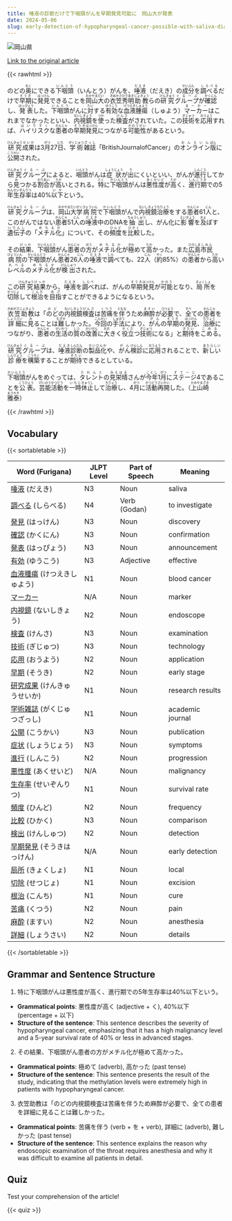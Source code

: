 ```yaml
---
title: 唾液の診断だけで下咽頭がんを早期発見可能に　岡山大が発表
date: 2024-05-06
slug: early-detection-of-hypopharyngeal-cancer-possible-with-saliva-diagnosis-alone-announced-by-okayama-university
---
```


![岡山県](https://www.asahicom.jp/imgopt/img/16c9bfc729/comm_L/AS20240505003963.jpg "岡山県")

[Link to the original article](https://asahi.com/articles/ASS557GYDS3TPPZB006.html?iref=pc_apital_top__n)

{{< rawhtml >}}
<p>のどの<ruby>奥<rt>おく</rt></ruby>にできる<ruby>下咽頭<rt>いんとう</rt></ruby>（いんとう）がんを、<ruby>唾液<rt>だえき</rt></ruby>（だえき）の<ruby>成分<rt>せいぶん</rt></ruby>を<ruby>調べる<rt>しらべる</rt></ruby>だけで<ruby>早期<rt>そうき</rt></ruby>に<ruby>発見<rt>はっけん</rt></ruby>できることを<ruby>岡山<rt>おかやま</rt></ruby><ruby>大<rt>だい</rt></ruby>の<ruby>衣笠<rt>きぬかさ</rt></ruby><ruby>秀明<rt>ひであき</rt></ruby><ruby>助教<rt>じょきょう</rt></ruby>らの<ruby>研究<rt>けんきゅう</rt></ruby><ruby>グループ<rt>ぐるーぷ</rt></ruby>が<ruby>確認<rt>かくにん</rt></ruby>し、<ruby>発表<rt>はっぴょう</rt></ruby>した。<ruby>下咽頭<rt>いんとう</rt></ruby>がんに<ruby>対<rt>たい</rt></ruby>する<ruby>有効<rt>ゆうこう</rt></ruby>な<ruby>血液腫瘍<rt>けつえきしゅよう</rt></ruby>（しゅよう）<ruby>マーカー<rt>まーかー</rt></ruby>はこれまでなかったといい、<ruby>内視鏡<rt>ないしきょう</rt></ruby>を<ruby>使<rt>つか</rt></ruby>った<ruby>検査<rt>けんさ</rt></ruby>がされていた。この<ruby>技術<rt>ぎじゅつ</rt></ruby>を<ruby>応用<rt>おうよう</rt></ruby>すれば、<ruby>ハイリスク<rt>はいりすく</rt></ruby>な<ruby>患者<rt>かんじゃ</rt></ruby>の<ruby>早期<rt>そうき</rt></ruby><ruby>発見<rt>はっけん</rt></ruby>につながる<ruby>可能性<rt>かのうせい</rt></ruby>があるという。</p>

<p><ruby>研究<rt>けんきゅう</rt></ruby><ruby>成果<rt>せいか</rt></ruby>は3<ruby>月<rt>がつ</rt></ruby>27<ruby>日<rt>にち</rt></ruby>、<ruby>学術<rt>がくじゅつ</rt></ruby><ruby>雑誌<rt>ざっし</rt></ruby>「BritishJournalofCancer」の<ruby>オンライン<rt>おんらいん</rt></ruby><ruby>版<rt>ばん</rt></ruby>に<ruby>公開<rt>こうかい</rt></ruby>された。</p>

<p><ruby>研究<rt>けんきゅう</rt></ruby><ruby>グループ<rt>ぐるーぷ</rt></ruby>によると、<ruby>咽頭<rt>いんとう</rt></ruby>がんは<ruby>症状<rt>しょうじょう</rt></ruby>が<ruby>出<rt>で</rt></ruby>にくいといい、がんが<ruby>進行<rt>しんこう</rt></ruby>してから<ruby>見<rt>み</rt></ruby>つかる<ruby>割合<rt>わりあい</rt></ruby>が<ruby>高<rt>たか</rt></ruby>いとされる。<ruby>特<rt>とく</rt></ruby>に<ruby>下咽頭<rt>かいんとう</rt></ruby>がんは<ruby>悪性度<rt>あくせいど</rt></ruby>が<ruby>高<rt>たか</rt></ruby>く、<ruby>進行期<rt>しんこうき</rt></ruby>での5<ruby>年<rt>ねん</rt></ruby><ruby>生存率<rt>せいぞんりつ</rt></ruby>は40%<ruby>以下<rt>いか</rt></ruby>という。</p>

<p><ruby>研究<rt>けんきゅう</rt></ruby><ruby>グループ<rt>ぐるーぷ</rt></ruby>は、<ruby>岡山<rt>おかやま</rt></ruby><ruby>大学<rt>だいがく</rt></ruby><ruby>病院<rt>びょういん</rt></ruby>で<ruby>下咽頭<rt>かいんとう</rt></ruby>がんで<ruby>内視鏡<rt>ないしきょう</rt></ruby><ruby>治療<rt>ちりょう</rt></ruby>をする<ruby>患者<rt>かんじゃ</rt></ruby>61<ruby>人<rt>にん</rt></ruby>と、このがんではない<ruby>患者<rt>かんじゃ</rt></ruby>51<ruby>人<rt>にん</rt></ruby>の<ruby>唾液<rt>だえき</rt></ruby>中のDNAを<ruby>抽出<rt>ちゅうしゅつ</rt></ruby>し、がん化に<ruby>影響<rt>えいきょう</rt></ruby>を<ruby>及<rt>およ</rt></ruby>ぼす<ruby>遺伝子<rt>いでんし</rt></ruby>の「<ruby>メチル化<rt>めちるか</rt></ruby>」について、その<ruby>頻度<rt>ひんど</rt></ruby>を<ruby>比較<rt>ひかく</rt></ruby>した。</p>

<p>その<ruby>結果<rt>けっか</rt></ruby>、<ruby>下咽頭<rt>かいえんとう</rt></ruby>がん<ruby>患者<rt>かんじゃ</rt></ruby>の<ruby>方<rt>ほう</rt></ruby>が<ruby>メチル化<rt>めちるか</rt></ruby>が<ruby>極<rt>きわ</rt></ruby>めて<ruby>高<rt>たか</rt></ruby>かった。また<ruby>広島<rt>ひろしま</rt></ruby><ruby>市民<rt>しみん</rt></ruby><ruby>病院<rt>びょういん</rt></ruby>の<ruby>下咽頭<rt>かいえんとう</rt></ruby>がん<ruby>患者<rt>かんじゃ</rt></ruby>26<ruby>人<rt>にん</rt></ruby>の<ruby>唾液<rt>だえき</rt></ruby>で<ruby>調<rt>しら</rt></ruby>べても、22<ruby>人<rt>にん</rt></ruby>（<ruby>約<rt>やく</rt></ruby>85%）の<ruby>患者<rt>かんじゃ</rt></ruby>から<ruby>高<rt>たか</rt></ruby>い<ruby>レベル<rt>れべる</rt></ruby>の<ruby>メチル化<rt>めちるか</rt></ruby>が<ruby>検出<rt>けんしゅつ</rt></ruby>された。</p>

<p>この<ruby>研究<rt>けんきゅう</rt></ruby><ruby>結果<rt>けっか</rt></ruby>から、<ruby>唾液<rt>だえき</rt></ruby>を<ruby>調べ<rt>しらべ</rt></ruby>れば、がんの<ruby>早期<rt>そうき</rt></ruby><ruby>発見<rt>はっけん</rt></ruby>が<ruby>可能<rt>かのう</rt></ruby>となり、<ruby>局所<rt>きょくしょ</rt></ruby>を<ruby>切除<rt>せつじょ</rt></ruby>して<ruby>根治<rt>こんち</rt></ruby>を<ruby>目指<rt>めざ</rt></ruby>すことができるようになるという。</p>

<p><ruby>衣笠助教<rt>きぬがさじょきょう</rt></ruby>は「<ruby>のど<rt>のど</rt></ruby>の<ruby>内視鏡<rt>ないしきょう</rt></ruby><ruby>検査<rt>けんさ</rt></ruby>は<ruby>苦痛<rt>くつう</rt></ruby>を<ruby>伴<rt>ともな</rt></ruby>うため<ruby>麻酔<rt>ますい</rt></ruby>が<ruby>必要<rt>ひつよう</rt></ruby>で、<ruby>全<rt>すべ</rt></ruby>ての<ruby>患者<rt>かんじゃ</rt></ruby>を<ruby>詳細<rt>しょうさい</rt></ruby>に<ruby>見<rt>み</rt></ruby>ることは<ruby>難<rt>むずか</rt></ruby>しかった。<ruby>今回<rt>こんかい</rt></ruby>の<ruby>手法<rt>しゅほう</rt></ruby>により、<ruby>がん<rt>がん</rt></ruby>の<ruby>早期<rt>そうき</rt></ruby>の<ruby>発見<rt>はっけん</rt></ruby>、<ruby>治療<rt>ちりょう</rt></ruby>につながり、<ruby>患者<rt>かんじゃ</rt></ruby>の<ruby>生活<rt>せいかつ</rt></ruby>の<ruby>質<rt>しつ</rt></ruby>の<ruby>改善<rt>かいぜん</rt></ruby>に<ruby>大<rt>おお</rt></ruby>きく<ruby>役立<rt>やくだ</rt></ruby>つ<ruby>技術<rt>ぎじゅつ</rt></ruby>になる」と<ruby>期待<rt>きたい</rt></ruby>を<ruby>こめる<rt>こめる</rt></ruby>。</p>

<p><ruby>研究<rt>けんきゅう</rt></ruby><ruby>グループ<rt>ぐるーぷ</rt></ruby>は、<ruby>唾液<rt>だえき</rt></ruby><ruby>診断<rt>しんだん</rt></ruby>の<ruby>製品化<rt>せいひんか</rt></ruby>や、<ruby>がん<rt>がん</rt></ruby><ruby>検診<rt>けんしん</rt></ruby>に<ruby>応用<rt>おうよう</rt></ruby>されることで、<ruby>新しい<rt>あたらしい</rt></ruby><ruby>診療<rt>しんりょう</rt></ruby>を<ruby>構築<rt>こうちく</rt></ruby>することが<ruby>期待<rt>きたい</rt></ruby>できるとしている。</p>

<p><ruby>下咽頭<rt>かいんとう</rt></ruby>がんをめぐっては、<ruby>タレント<rt>たれんと</rt></ruby>の<ruby>見栄晴<rt>みえはる</rt></ruby>さんが<ruby>今年<rt>ことし</rt></ruby>1<ruby>月<rt>がつ</rt></ruby>に<ruby>ステージ<rt>すてーじ</rt></ruby>4であることを<ruby>公表<rt>こうひょう</rt></ruby>。<ruby>芸能<rt>げいのう</rt></ruby><ruby>活動<rt>かつどう</rt></ruby>を<ruby>一時<rt>いちじ</rt></ruby><ruby>休止<rt>きゅうし</rt></ruby>して<ruby>治療<rt>ちりょう</rt></ruby>し、4<ruby>月<rt>がつ</rt></ruby>に<ruby>活動<rt>かつどう</rt></ruby><ruby>再開<rt>さいかい</rt></ruby>した。（<ruby>上山崎<rt>かみやまざき</rt></ruby><ruby>雅泰<rt>まさやす</rt></ruby>）</p>
{{< /rawhtml >}}

## Vocabulary


{{< sortabletable >}}

| Word (Furigana) | JLPT Level | Part of Speech | Meaning |
|-----------------|------------|---------------|---------|
|[唾液](https://jisho.org/search/%E5%94%BE%E6%B6%B2) (だえき)| N3 | Noun | saliva |
|[調べる](https://jisho.org/search/%E8%AA%BF%E3%81%B9%E3%82%8B) (しらべる)| N4 | Verb (Godan) | to investigate |
|[発見](https://jisho.org/search/%E7%99%BA%E8%A6%8B) (はっけん)| N3 | Noun | discovery |
|[確認](https://jisho.org/search/%E7%A2%BA%E8%AA%8D) (かくにん)| N3 | Noun | confirmation |
|[発表](https://jisho.org/search/%E7%99%BA%E8%A1%A8) (はっぴょう)| N3 | Noun | announcement |
|[有効](https://jisho.org/search/%E6%9C%89%E5%8A%B9) (ゆうこう)| N3 | Adjective | effective |
|[血液腫瘍](https://jisho.org/search/%E8%A1%80%E6%B6%B2%E8%85%AB%E7%98%8D) (けつえきしゅよう)| N1 | Noun | blood cancer |
|[マーカー](https://jisho.org/search/%E3%83%9E%E3%83%BC%E3%82%AB%E3%83%BC)| N/A | Noun | marker |
|[内視鏡](https://jisho.org/search/%E5%86%85%E8%A6%96%E9%8F%A1) (ないしきょう)| N2 | Noun | endoscope |
|[検査](https://jisho.org/search/%E6%A4%9C%E6%9F%BB) (けんさ)| N3 | Noun | examination |
|[技術](https://jisho.org/search/%E6%8A%80%E8%A1%93) (ぎじゅつ)| N3 | Noun | technology |
|[応用](https://jisho.org/search/%E5%BF%9C%E7%94%A8) (おうよう)| N2 | Noun | application |
|[早期](https://jisho.org/search/%E6%97%A9%E6%9C%9F) (そうき)| N2 | Noun | early stage |
|[研究成果](https://jisho.org/search/%E7%A0%94%E7%A9%B6%E6%88%90%E6%9E%9C) (けんきゅうせいか)| N1 | Noun | research results |
|[学術雑誌](https://jisho.org/search/%E5%AD%A6%E8%A1%93%E9%9B%91%E8%AA%8C) (がくじゅつざっし)| N1 | Noun | academic journal |
|[公開](https://jisho.org/search/%E5%85%AC%E9%96%8B) (こうかい)| N3 | Noun | publication |
|[症状](https://jisho.org/search/%E7%97%87%E7%8A%B6) (しょうじょう)| N3 | Noun | symptoms |
|[進行](https://jisho.org/search/%E9%80%B2%E8%A1%8C) (しんこう)| N2 | Noun | progression |
|[悪性度](https://jisho.org/search/%E6%82%AA%E6%80%A7%E5%BA%A6) (あくせいど)| N/A | Noun | malignancy |
|[生存率](https://jisho.org/search/%E7%94%9F%E5%AD%98%E7%8E%87) (せいぞんりつ)| N1 | Noun | survival rate |
|[頻度](https://jisho.org/search/%E9%A0%BB%E5%BA%A6) (ひんど)| N2 | Noun | frequency |
|[比較](https://jisho.org/search/%E6%AF%94%E8%BC%83) (ひかく)| N3 | Noun | comparison |
|[検出](https://jisho.org/search/%E6%A4%9C%E5%87%BA) (けんしゅつ)| N2 | Noun | detection |
|[早期発見](https://jisho.org/search/%E6%97%A9%E6%9C%9F%E7%99%BA%E8%A6%8B) (そうきはっけん)| N/A | Noun | early detection |
|[局所](https://jisho.org/search/%E5%B1%80%E6%89%80) (きょくしょ)| N1 | Noun | local |
|[切除](https://jisho.org/search/%E5%88%87%E9%99%A4) (せつじょ)| N1 | Noun | excision |
|[根治](https://jisho.org/search/%E6%A0%B9%E6%B2%BB) (こんち)| N1 | Noun | cure |
|[苦痛](https://jisho.org/search/%E8%8B%A6%E7%97%9B) (くつう)| N2 | Noun | pain |
|[麻酔](https://jisho.org/search/%E9%BA%BB%E9%85%94) (ますい)| N2 | Noun | anesthesia |
|[詳細](https://jisho.org/search/%E8%A9%B3%E7%B4%B0) (しょうさい)| N2 | Noun | details |

{{< /sortabletable >}}


## Grammar and Sentence Structure

1. 特に下咽頭がんは悪性度が高く、進行期での5年生存率は40%以下という。

- **Grammatical points**: 悪性度が高く (adjective + く), 40%以下 (percentage + 以下)
- **Structure of the sentence**: This sentence describes the severity of hypopharyngeal cancer, emphasizing that it has a high malignancy level and a 5-year survival rate of 40% or less in advanced stages.

2. その結果、下咽頭がん患者の方がメチル化が極めて高かった。

- **Grammatical points**: 極めて (adverb), 高かった (past tense)
- **Structure of the sentence**: This sentence presents the result of the study, indicating that the methylation levels were extremely high in patients with hypopharyngeal cancer.

3. 衣笠助教は「のどの内視鏡検査は苦痛を伴うため麻酔が必要で、全ての患者を詳細に見ることは難しかった。

- **Grammatical points**: 苦痛を伴う (verb + を + verb), 詳細に (adverb), 難しかった (past tense)
- **Structure of the sentence**: This sentence explains the reason why endoscopic examination of the throat requires anesthesia and why it was difficult to examine all patients in detail.

## Quiz

Test your comprehension of the article!

{{< quiz >}}
